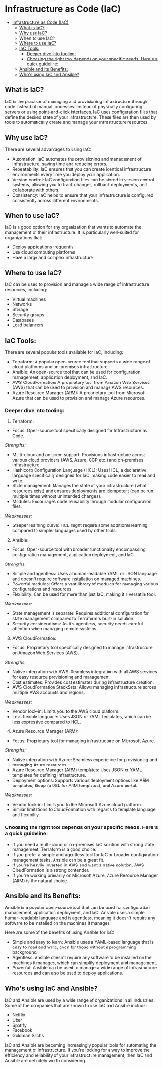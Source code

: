 # Infrastructure as Code (IaC)

- [Infrastructure as Code (IaC)](#infrastructure-as-code-iac)
  - [What is IaC?](#what-is-iac)
  - [Why use IaC?](#why-use-iac)
  - [When to use IaC?](#when-to-use-iac)
  - [Where to use IaC?](#where-to-use-iac)
  - [IaC Tools:](#iac-tools)
    - [Deeper dive into tooling:](#deeper-dive-into-tooling)
    - [Choosing the right tool depends on your specific needs.  Here's a quick guideline:](#choosing-the-right-tool-depends-on-your-specific-needs--heres-a-quick-guideline)
  - [Ansible and its Benefits:](#ansible-and-its-benefits)
  - [Who's using IaC and Ansible?](#whos-using-iac-and-ansible)


## What is IaC?
IaC is the practice of managing and provisioning infrastructure through code instead of manual processes. Instead of physically configuring servers or using point-and-click interfaces, IaC uses configuration files that define the desired state of your infrastructure. These files are then used by tools to automatically create and manage your infrastructure resources.

## Why use IaC?
There are several advantages to using IaC:

- Automation: IaC automates the provisioning and management of infrastructure, saving time and reducing errors.
- Repeatability: IaC ensures that you can create identical infrastructure environments every time you deploy your application.
- Version control: IaC configuration files can be stored in version control systems, allowing you to track changes, rollback deployments, and collaborate with others.
- Consistency: IaC helps to ensure that your infrastructure is configured consistently across different environments.

## When to use IaC?
IaC is a good option for any organization that wants to automate the management of their infrastructure. It is particularly well-suited for organizations that:

- Deploy applications frequently
- Use cloud computing platforms
- Have a large and complex infrastructure

## Where to use IaC?
IaC can be used to provision and manage a wide range of infrastructure resources, including:

- Virtual machines
- Networks
- Storage
- Security groups
- Databases
- Load balancers

## IaC Tools:
There are several popular tools available for IaC, including:

- Terraform: A popular open-source tool that supports a wide range of cloud platforms and on-premises infrastructure.
- Ansible: An open-source tool that can be used for configuration management, application deployment, and IaC.
- AWS CloudFormation: A proprietary tool from Amazon Web Services (AWS) that can be used to provision and manage AWS resources.
- Azure Resource Manager (ARM): A proprietary tool from Microsoft Azure that can be used to provision and manage Azure resources.

### Deeper dive into tooling:
1. Terraform:

- Focus: Open-source tool specifically designed for Infrastructure as Code.

*Strengths:*

- Multi-cloud and on-prem support: Provisions infrastructure across various cloud providers (AWS, Azure, GCP etc.) and on-premises infrastructure.
- Hashicorp Configuration Language (HCL): Uses HCL, a declarative language specifically designed for IaC, making code easier to read and write.
- State management: Manages the state of your infrastructure (what resources exist) and ensures deployments are idempotent (can be run multiple times without unintended changes).
- Modules: Encourages code reusability through modular configuration files.

*Weaknesses:*

- Steeper learning curve: HCL might require some additional learning compared to simpler languages used by other tools.

2. Ansible:

- Focus: Open-source tool with broader functionality encompassing configuration management, application deployment, and IaC.

*Strengths:*

- Simple and agentless: Uses a human-readable YAML or JSON language and doesn't require software installation on managed machines.
- Powerful modules: Offers a vast library of modules for managing various configurations and resources.
- Flexibility: Can be used for more than just IaC, making it a versatile tool.

*Weaknesses:*

- State management is separate: Requires additional configuration for state management compared to Terraform's built-in solution.
- Security considerations: As it's agentless, security needs careful attention when managing remote systems.

3. AWS CloudFormation:

- Focus: Proprietary tool specifically designed to manage infrastructure on Amazon Web Services (AWS).

*Strengths:*

- Native integration with AWS: Seamless integration with all AWS services for easy resource provisioning and management.
- Cost estimates: Provides cost estimates during infrastructure creation.
- AWS CloudFormation StackSets: Allows managing infrastructure across multiple AWS accounts and regions.

*Weaknesses:*

- Vendor lock-in: Limits you to the AWS cloud platform.
- Less flexible language: Uses JSON or YAML templates, which can be less expressive compared to HCL.

4. Azure Resource Manager (ARM):

- Focus: Proprietary tool for managing infrastructure on Microsoft Azure.

*Strengths:*

- Native integration with Azure: Seamless experience for provisioning and managing Azure resources.
- Azure Resource Manager (ARM) templates: Uses JSON or YAML templates for defining infrastructure.
- Deployment options: Supports various deployment options like ARM templates, Bicep (a DSL for ARM templates), and Azure portal.

*Weaknesses:*

- Vendor lock-in: Limits you to the Microsoft Azure cloud platform.
- Similar limitations to CloudFormation with regards to template language and flexibility.

### Choosing the right tool depends on your specific needs.  Here's a quick guideline:

- If you need a multi-cloud or on-premises IaC solution with strong state management, Terraform is a good choice.
- If you prefer a simple and agentless tool for IaC or broader configuration management tasks, Ansible can be a great fit.
- If you're heavily invested in AWS and want a native solution, AWS CloudFormation is a strong contender.
- If you're working primarily on Microsoft Azure, Azure Resource Manager (ARM) is the natural choice.

## Ansible and its Benefits:
Ansible is a popular open-source tool that can be used for configuration management, application deployment, and IaC. Ansible uses a simple, human-readable language and is agentless, meaning it doesn't require any software to be installed on the machines it manages.

Here are some of the benefits of using Ansible for IaC:

- Simple and easy to learn: Ansible uses a YAML-based language that is easy to read and write, even for those without a programming background.
- Agentless: Ansible doesn't require any software to be installed on the machines it manages, which can simplify deployment and management.
- Powerful: Ansible can be used to manage a wide range of infrastructure resources and can also be used to deploy applications.

## Who's using IaC and Ansible?
IaC and Ansible are used by a wide range of organizations in all industries. Some of the companies that are known to use IaC and Ansible include:

- Netflix
- Uber
- Spotify
- Facebook
- Goldman Sachs

IaC and Ansible are becoming increasingly popular tools for automating the management of infrastructure. If you're looking for a way to improve the efficiency and reliability of your infrastructure management, then IaC and Ansible are definitely worth considering.